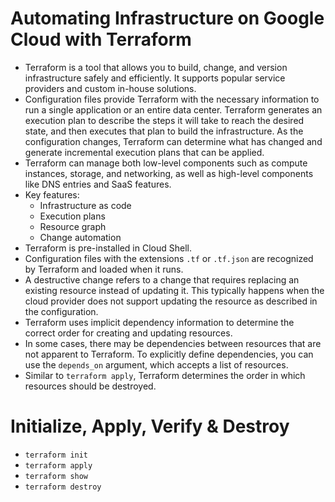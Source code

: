 # Automating Infrastructure on Google Cloud with Terraform

- Terraform is a tool that allows you to build, change, and version infrastructure safely and efficiently. It supports popular service providers and custom in-house solutions.
- Configuration files provide Terraform with the necessary information to run a single application or an entire data center. Terraform generates an execution plan to describe the steps it will take to reach the desired state, and then executes that plan to build the infrastructure. As the configuration changes, Terraform can determine what has changed and generate incremental execution plans that can be applied.
- Terraform can manage both low-level components such as compute instances, storage, and networking, as well as high-level components like DNS entries and SaaS features.
- Key features:
  - Infrastructure as code
  - Execution plans
  - Resource graph
  - Change automation
- Terraform is pre-installed in Cloud Shell.
- Configuration files with the extensions `.tf` or `.tf.json` are recognized by Terraform and loaded when it runs.
- A destructive change refers to a change that requires replacing an existing resource instead of updating it. This typically happens when the cloud provider does not support updating the resource as described in the configuration.
- Terraform uses implicit dependency information to determine the correct order for creating and updating resources.
- In some cases, there may be dependencies between resources that are not apparent to Terraform. To explicitly define dependencies, you can use the `depends_on` argument, which accepts a list of resources.
- Similar to `terraform apply`, Terraform determines the order in which resources should be destroyed.

# Initialize, Apply, Verify & Destroy

- `terraform init`
- `terraform apply`
- `terraform show`
- `terraform destroy`
